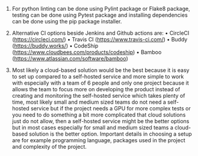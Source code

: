 1.	For python linting can be done using Pylint package or Flake8 package, testing can be done using Pytest package and installing dependencies can be done using the pip package installer.
	
2.	Alternative CI options beside Jenkins and Github actions are: 
•	CircleCI (https://circleci.com/)
•	Travis CI (https://www.travis-ci.com/)
•	Buddy (https://buddy.works/)
•	CodeShip (https://www.cloudbees.com/products/codeship)
•	Bamboo (https://www.atlassian.com/software/bamboo)

3.	Most likely a cloud-based solution would be the best because it is easy to set up compared to a self-hosted service and more simple to work with especially with a team of 6 people and only one project because it allows the team to focus more on developing the product instead of creating and monitoring the self-hosted service which takes plenty of time, most likely small and medium sized teams do not need a self-hosted service but if the project needs a GPU for more complex tests or you need to do something a bit more complicated that cloud solutions just do not allow, then a self-hosted service might be the better options but in most cases especially for small and medium sized teams a cloud-based solution is the better option. Important details in choosing a setup are for example programming language, packages used in the project and complexity of the project.
